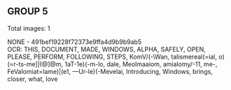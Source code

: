## GROUP 5
Total images: 1  

NONE - 491bef19228f72373e9ffa4d9b9b9ab5  
OCR: THIS, DOCUMENT, MADE, WINDOWS, ALPHA, SAFELY, OPEN, PLEASE, PERFORM, FOLLOWING, STEPS, KomV/(-\Wan, talismereal(=ial, o)(=r-ts\-me]|(@]@m, 1aT-1e)(-m-lo, dale, Meolmaaiom, amialomy/-11, me\-, FeValomiat=lame)|(e1, —Ur-le)(-Mevelai, Introducing, Windows, brings, closer, what, love  

